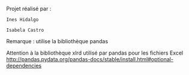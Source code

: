 Projet réalisé par :

	Ines Hidalgo
	
	Isabela Castro
	
Remarque : utilise la bibliothèque pandas 

Attention à la bibliothèque xlrd utilisé par pandas pour les fichiers Excel
http://pandas.pydata.org/pandas-docs/stable/install.html#optional-dependencies
